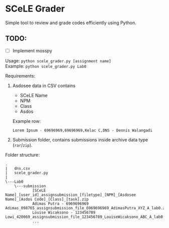 # SCeLE Grader
Simple tool to review and grade codes efficiently using Python.

## TODO:
- [ ] Implement mosspy

Usage: `python scele_grader.py [assignment name]`  
Example: `python scele_grader.py Lab0`

Requirements:
1. Asdosee data in CSV contains
    - SCeLE Name
    - NPM
    - Class
    - Asdos  

    Example row:
    ```
    Lorem Ipsum - 69696969,69696969,Kelac C,DNS - Dennis Walangadi
    ```
2. Submission folder, contains submissions inside archive data type (`rar`/`zip`).

Folder structure:
```
.
|   dns.csv
|   scele_grader.py
|   
\---Lab0
    \---submission
            [SCeLE Name]_[user_id]_assignsubmission_[filetype]_[NPM]_[Asdosee Name]_[Asdos Code]_[Class]_[task].zip
            Adimas Putra - 6969696969 Adimas_098765_assignsubmission_file_6969696969_AdimasPutra_XYZ_A_lab0.zip
            Louise Wicaksono - 123456789 Lowi_420069_assignsubmission_file_123456789_LouiseWicaksono_ABC_A_lab0.zip
            ...
            
```